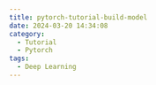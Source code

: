 ```yaml
---
title: pytorch-tutorial-build-model
date: 2024-03-20 14:34:08
category:
  - Tutorial
  - Pytorch
tags:
  - Deep Learning
---
```

